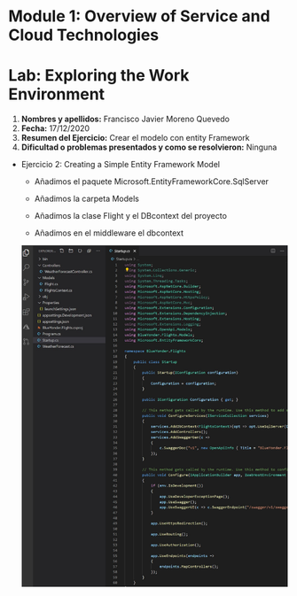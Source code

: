 # Module 1: Overview of Service and Cloud Technologies

# Lab: Exploring the Work Environment

1. **Nombres y apellidos:** Francisco Javier Moreno Quevedo
2. **Fecha:** 17/12/2020
3. **Resumen del Ejercicio:**  Crear el modelo con entity Framework
4. **Dificultad o problemas presentados y como se resolvieron:** Ninguna

- Ejercicio 2: Creating a Simple Entity Framework Model

  - Añadimos el paquete Microsoft.EntityFrameworkCore.SqlServer

  - Añadimos la carpeta Models
  
  - Añadimos la clase Flight y el DBcontext del proyecto

  - Añadimos en el middleware el dbcontext

    
  
  ![](./img/Captura1.jpg)

